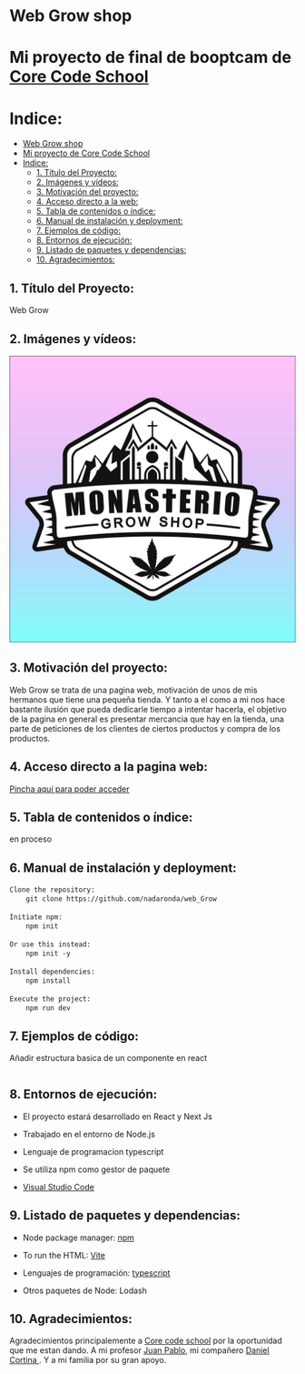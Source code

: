 # Web Grow shop

# Mi proyecto de final de booptcam de [Core Code School](https://www.corecode.school/)

# Indice:

-   [Web Grow shop](#Web-Grow-shop)
-   [Mi proyecto de Core Code School](#mi-proyecto-de-core-code-school)
-   [Indice:](#indice)
    -   [1. Título del Proyecto:](#1-título-del-juego)
    -   [2. Imágenes y vídeos:](#2-imágenes-y-vídeos)
    -   [3. Motivación del proyecto:](#3-motivación-del-proyecto)
    -   [4. Acceso directo a la web:](#4-acceso-directo-al-juego)
    -   [5. Tabla de contenidos o índice:](#5-tabla-de-contenidos-o-índice)
    -   [6. Manual de instalación y deployment:](#6-manual-de-instalación-y-deployment)
    -   [7. Ejemplos de código:](#7-ejemplos-de-código)
    -   [8. Entornos de ejecución:](#8-entornos-de-ejecución)
    -   [9. Listado de paquetes y dependencias:](#9-listado-de-paquetes-y-dependencias)
    -   [10. Agradecimientos:](#10-agradecimientos)

## 1. Título del Proyecto:

Web Grow 

## 2. Imágenes y vídeos:

![El MoNaStErIo](./img/monasterio.jpg)

## 3. Motivación del proyecto:

Web Grow se trata de una pagina web, motivación de unos de mis hermanos que tiene una pequeña tienda. Y tanto a el como a mi nos hace bastante ilusión que pueda dedicarle tiempo a intentar hacerla, el objetivo de la pagina en general es presentar mercancia que hay en la tienda, una parte de peticiones de los clientes de ciertos productos y compra de los productos.

## 4. Acceso directo a la pagina web:

[Pincha aquí para poder acceder](nadaronda.github.io/web_Grow)

## 5. Tabla de contenidos o índice:

en proceso

## 6. Manual de instalación y deployment:

```
Clone the repository:
    git clone https://github.com/nadaronda/web_Grow

Initiate npm:
    npm init

Or use this instead:
    npm init -y

Install dependencies:
    npm install

Execute the project:
    npm run dev

```

## 7. Ejemplos de código:

Añadir estructura basica de un componente en react

```ts

```



## 8. Entornos de ejecución:

-   El proyecto estará desarrollado en React y Next Js
-   Trabajado en el entorno de Node.js
-   Lenguaje de programacion typescript
-   Se utiliza npm como gestor de paquete

-   [Visual Studio Code](https://code.visualstudio.com/Download)

## 9. Listado de paquetes y dependencias:

-   Node package manager: [npm](https://www.npmjs.com/)
-   To run the HTML: [Vite](https://vitejs.dev/)

-   Lenguajes de programación: [typescript](https://www.npmjs.com/package/typescript)
-   Otros paquetes de Node: Lodash


## 10. Agradecimientos:

Agradecimientos principalemente a [Core code school](https://github.com/core-school) por la oportunidad que me estan dando. A mi profesor [Juan Pablo](https://github.com/Systrent), mi compañero [Daniel Cortina ](https://github.com/DanielCG55). Y a mi familia por su gran apoyo.